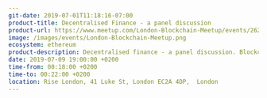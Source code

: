 ```yaml
---
git-date: 2019-07-01T11:18:16-07:00
product-title: Decentralised Finance - a panel discussion
product-url: https://www.meetup.com/London-Blockchain-Meetup/events/262574793/
image: /images/events/London-Blockchain-Meetup.png
ecosystem: ethereum
product-description: Decentralised finance - a panel discussion. Blockchain technologies provide a way to provide decentralised finance like never before, join us as we host a selection of experts who will provide details of the companies they represent as well as taking part in our interactive panel discussion.
date: 2019-07-09 19:00:00 +0200
time-from: 00:18:00 +0200
time-to: 00:22:00 +0200
location: Rise London, 41 Luke St, London EC2A 4DP,  London
---
```


